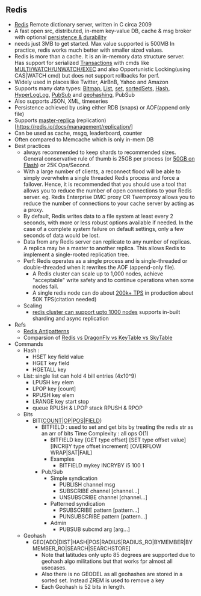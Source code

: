 
## Redis
- [Redis](https://db-engines.com/en/system/Redis) Remote dictionary server, written in C circa 2009
- A fast open src, distributed, in-mem key-value DB, cache & msg broker with optional [persistence & durability](https://redis.io/docs/management/persistence/)
- needs just 3MB to get started. Max value supported is 500MB In practice, redis works much better with smaller sized values.
- Redis is more than a cache. It is an in-memory data structure server. Has support for serialized [Transactions](https://redis.io/docs/interact/transactions/) with cmds like [MULTI/WATCH/UNWATCH/EXEC](https://redis.io/commands/?group=transactions) and also Opportunistic Locking(using CAS|WATCH cmd) but does not support rollbacks for perf. 
- Widely used in places like Twitter, AirBnB, Yahoo and Amazon
- Supports many data types: [Bitmap](https://redis.io/commands/?group=bitmap), [List](https://redis.io/commands/?group=list), [set](https://redis.io/commands/?group=set), [sortedSets](https://redis.io/commands/?group=sorted-set), [Hash](https://redis.io/commands/?group=hash), [HyperLogLog](https://redis.io/commands/?group=hyperloglog), [PubSub](https://redis.io/commands/?group=pubsub) and [geohashing](https://redis.io/commands/?group=geo), PubSub
- Also supports JSON, XML, timeseries
- Persistence achieved by using either RDB (snaps) or AOF(append only file)
- Supports [master-replica](https://en.wikipedia.org/wiki/Replication_(computing)) (replication)[https://redis.io/docs/management/replication/]
- Can be used as cache, msgq, leaderboard, counter
- Often compared to Memcache which is only in-mem DB
- Best practices
  -  always recommended to keep shards to recommended sizes. General conservative rule of thumb is 25GB per process (or [50GB on Flash](https://redis.com/blog/redis-architecture-13-years-later/))  or 25K Ops/Second.
  -  With a large number of clients, a reconnect flood will be able to simply overwhelm a single threaded Redis process and force a failover. Hence, it is recommended that you should use a tool that allows you to reduce the number of open connections to your Redis server. eg. Redis Enterprise DMC proxy OR Twemproxy allows you to reduce the number of connections to your cache server by acting as a proxy.
  -  By default, Redis writes data to a file system at least every 2 seconds, with more or less robust options available if needed. In the case of a complete system failure on default settings, only a few seconds of data would be lost.
  - Data from any Redis server can replicate to any number of replicas. A replica may be a master to another replica. This allows Redis to implement a single-rooted replication tree.
  - Perf: Redis operates as a single process and is single-threaded or double-threaded when it rewrites the AOF (append-only file).
    - A Redis cluster can scale up to 1,000 nodes, achieve "acceptable" write safety and to continue operations when some nodes fail.
    - A single redis node can do about [200k+ TPS](https://stackoverflow.com/questions/35229274/can-redis-do-hundreds-of-transactions-per-second-on-single-key-value-pair) in production about 50K TPS(citation needed)
  - Scaling
    - [redis cluster can support upto 1000 nodes](https://medium.com/@inthujan/introduction-to-redis-redis-cluster-6c7760c8ebbc) supports in-built sharding and async replication   
- Refs
  - [Redis Antipatterns](https://developer.redis.com/howtos/antipatterns/)
  - Comparsion of [Redis vs DragonFly vs KeyTable vs SkyTable](https://news.ycombinator.com/item?id=31796311)
- Commands
  - Hash :
    - HSET key field value
    - HGET key field
    - HGETALL key
  - List: single list can hold 4 bill entries (4x10^9)
    - LPUSH key elem
    - LPOP key [count]
    - RPUSH key elem
    - LRANGE key start stop
    - queue RPUSH & LPOP stack RPUSH & RPOP
  - Bits
    - BIT([COUNT](https://redis.io/commands/bitcount)|[OP](https://redis.io/commands/bitop)|[POS](https://redis.io/commands/bitpos)|[FIELD](https://redis.io/commands/bitfield))
      - BITFIELD : used to set and get bits by treating the redis str as an arr of bits Time Complexity : all ops O(1) 
        - BITFIELD key [GET type offset] [SET type offset value] [INCRBY type offset increment] [OVERFLOW WRAP|SAT|FAIL]
        - Examples
          - BITFIELD mykey INCRYBY i5 100 1
      - Pub/Sub
        - Simple syndication
          - PUBLISH channel msg
          - SUBSCRIBE channel [channel...]
          - UNSUBSCRIBE channel [channel...] 
        - Patterned syndication
          - PSUBSCRIBE pattern [pattern...]
          - PUNSUBSCRIBE pattern [pattern...]
        - Admin
          - PUBSUB subcmd arg [arg...]
  - Geohash
    - GEO[ADD|DIST|HASH|POS|RADIUS|RADIUS_RO|BYMEMBER|BYMEMBER_RO|SEARCH|SEARCHSTORE]
      - Note that latitudes only upto 85 degrees are supported due to geohash algo militations but that works fpr almost all usecases.
      - Also there is no GEODEL as all geohashes are stored in a sorted set. Instead ZREM is used to remove a key
      - Each Geohash is 52 bits in length.   
